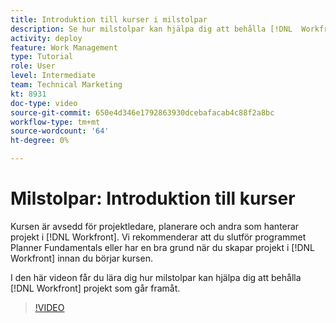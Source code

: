 ```yaml
---
title: Introduktion till kurser i milstolpar
description: Se hur milstolpar kan hjälpa dig att behålla [!DNL  Workfront] projekt som går framåt.
activity: deploy
feature: Work Management
type: Tutorial
role: User
level: Intermediate
team: Technical Marketing
kt: 8931
doc-type: video
source-git-commit: 650e4d346e1792863930dcebafacab4c88f2a8bc
workflow-type: tm+mt
source-wordcount: '64'
ht-degree: 0%

---
```


# Milstolpar: Introduktion till kurser

Kursen är avsedd för projektledare, planerare och andra som hanterar projekt i [!DNL Workfront]. Vi rekommenderar att du slutför programmet Planner Fundamentals eller har en bra grund när du skapar projekt i [!DNL Workfront] innan du börjar kursen.

I den här videon får du lära dig hur milstolpar kan hjälpa dig att behålla [!DNL  Workfront] projekt som går framåt.

>[!VIDEO](https://video.tv.adobe.com/v/335203/?quality=12&learn=on)
